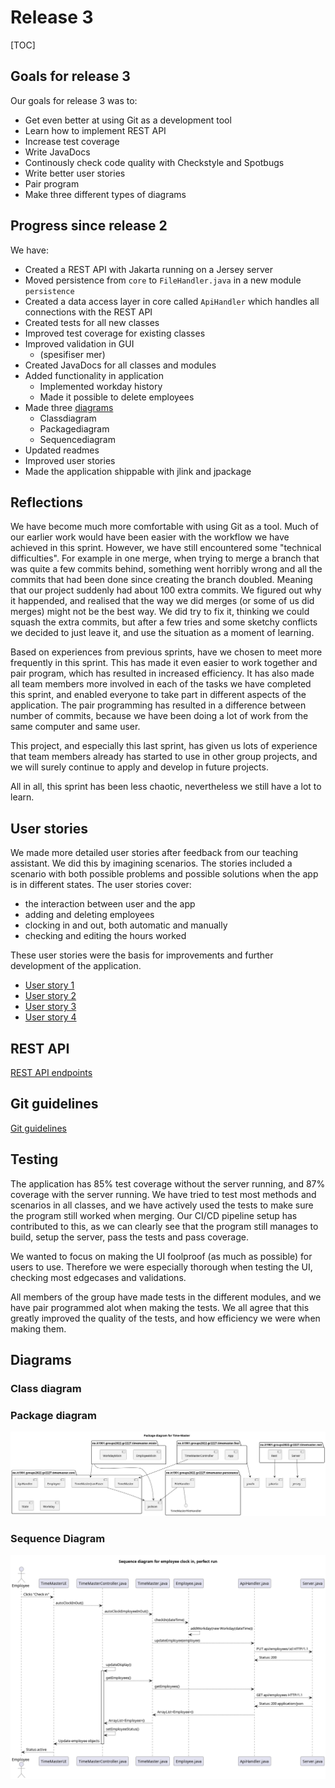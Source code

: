 # Release 3

[TOC]

## Goals for release 3

Our goals for release 3 was to:

- Get even better at using Git as a development tool
- Learn how to implement REST API
- Increase test coverage
- Write JavaDocs
- Continously check code quality with Checkstyle and Spotbugs
- Write better user stories
- Pair program
- Make three different types of diagrams 

## Progress since release 2

We have:

- Created a REST API with Jakarta running on a Jersey server
- Moved persistence from `core` to `FileHandler.java` in a new module `persistence`
- Created a data access layer in core called `ApiHandler` which handles all connections with the REST API
- Created tests for all new classes
- Improved test coverage for existing classes
- Improved validation in GUI
  - (spesifiser mer)
- Created JavaDocs for all classes and modules
- Added functionality in application
  - Implemented workday history
  - Made it possible to delete employees
- Made three [diagrams](#diagrams)
  - Classdiagram
  - Packagediagram
  - Sequencediagram
- Updated readmes
- Improved user stories 
- Made the application shippable with jlink and jpackage

## Reflections

We have become much more comfortable with using Git as a tool. Much of our earlier work would have been easier with the workflow we have achieved in this sprint. However, we have still encountered some "technical difficulties". For example in one merge, when trying to merge a branch that was quite a few commits behind, something went horribly wrong and all the commits that had been done since creating the branch doubled. Meaning that our project suddenly had about 100 extra commits. We figured out why it happended, and realised that the way we did merges (or some of us did merges) might not be the best way. We did try to fix it, thinking we could squash the extra commits, but after a few tries and some sketchy conflicts we decided to just leave it, and use the situation as a moment of learning. 

Based on experiences from previous sprints, have we chosen to meet more frequently in this sprint. This has made it even easier to work together and pair program, which has resulted in increased efficiency. It has also made all team members more involved in each of the tasks we have completed this sprint, and enabled everyone to take part in different aspects of the application. The pair programming has resulted in a difference between number of commits, because we have been doing a lot of work from the same computer and same user. 

This project, and especially this last sprint, has given us lots of experience that team members already has started to use in other group projects, and we will surely continue to apply and develop in future projects. 

All in all, this sprint has been less chaotic, nevertheless we still have a lot to learn. 

## User stories

We made more detailed user stories after feedback from our teaching assistant. We did this by imagining scenarios. The stories included a scenario with both possible problems and possible solutions when the app is in different states. The user stories cover: 
- the interaction between user and the app 
- adding and deleting employees
- clocking in and out, both automatic and manually
- checking and editing the hours worked

These user stories were the basis for improvements and further development of the application.  

- [User story 1](../userstories/userstory1.md)
- [User story 2](../userstories/userstory2.md)
- [User story 3](../userstories/userstory3.md)
- [User story 4](../userstories/userstory4.md)
  

## REST API

[REST API endpoints](rest-api.md)


## Git guidelines

[Git guidelines](../git-guidelines.md)

## Testing
The application has 85% test coverage without the server running, and 87% coverage with the server running.
We have tried to test most methods and scenarios in all classes, and we have actively used the tests to make sure the program still worked when merging. Our CI/CD pipeline setup has contributed to this, as we can clearly see that the program still manages to build, setup the server, pass the tests and pass coverage. 

We wanted to focus on making the UI foolproof (as much as possible) for users to use. Therefore we were especially thorough when testing the UI, checking most edgecases and validations.  

All members of the group have made tests in the different modules, and we have pair programmed alot when making the tests. We all agree that this greatly improved the quality of the tests, and how efficiency we were when making them. 

## Diagrams

### Class diagram

### Package diagram

![Package diagram](../img/packageDiagram.png)

### Sequence Diagram

![Sequence diagram](../img/sequenceDiagram.png)
